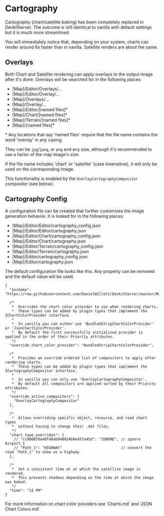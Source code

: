 ﻿# Cartography
Cartography (chart/satellite baking) has been completely replaced in DevkitServer.
The outcome is still identical to vanilla with default settings but it is much more streamlined.

You will immediately notice that, depending on your system, charts can render around 6x faster than in vanilla. Satellite renders are about the same.

## Overlays
Both Chart and Satellite rendering can apply overlays to the output image after it's done.
Overlays will be searched for in the following places:

* [Map]/Editor/Overlays/...
* [Map]/Editor/Overlay/...
* [Map]/Overlays/...
* [Map]/Overlay/...
* [Map]/Editor/[named files]\*
* [Map]/Chart/[named files]\*
* [Map]/Terrain/[named files]\*
* [Map]/[named files]\*

\* Any locations that say 'named files' require that the file name contains the word 'overlay' in any casing.

They can be `jpg`/`jpeg`, or `png` and any size, although it's recommended to use a factor of the map image's size.

If the file name includes 'chart' or 'satellite' (case insensitive), it will only be used on the corresponding image.

This functionality is enabled by the `OverlayCartographyCompositor` compositor (see below).

## Cartography Config
A configuration file can be created that further customizes the image generation behavior.
It is looked for in the following places:
* [Map]/Editor/Editor/cartography_config.json
* [Map]/Editor/Editor/cartography.json
* [Map]/Editor/Chart/cartography_config.json
* [Map]/Editor/Chart/cartography.json
* [Map]/Editor/Terrain/cartography_config.json
* [Map]/Editor/Terrain/cartography.json
* [Map]/Editor/cartography_config.json
* [Map]/Editor/cartography.json

The default configuration file looks like this. Any property can be removed and the default value will be used.
```jsonc
{
  "$schema": "https://raw.githubusercontent.com/DanielWillett/DevkitServer/master/Module/Schemas/cartography_config_schema.json",

  /*
   *  Overrides the chart color provider to use when rendering charts.
   *  These types can be added by plugin types that implement the IChartColorProvider interface.
   *
   *  In vanilla you can either use 'BundledStripChartColorProvider' or 'JsonChartColorProvider'.
   *  By default the first successfully initialized provider is applied in the order of their Priority attributes.
   */
  "override_chart_color_provider": "BundledStripChartColorProvider",

  /*
   *  Provides an override ordered list of compositors to apply after rendering charts.
   *  These types can be added by plugin types that implement the ICartographyCompositor interface.
   *
   *  In vanilla you can only use 'OverlayCartographyCompositor'.
   *  By default all compositors are applied sorted by their Priority attributes.
   */
  "override_active_compositors": [
    "OverlayCartographyCompositor"
  ],

  /*
   *  Allows overriding specific object, resource, and road chart types
   *  without having to change their .dat files.
   */
  "chart_type_overrides": {
    // "cc906876e40f49ab948924b0e457a45d": "IGNORE", // ignore Airport_1
    // "Path_1": "HIGHWAY"                           // convert the road 'Path_1' to show as a highway
  },

  /*
   *  Set a consistant time at at which the satellite image is rendered.
   *  This prevents shadows depending on the time at which the image was baked.
   */
  "time": "12 PM"
}
```

For more information on chart color providers see 'Charts.md' and 'JSON Chart Colors.md'.
